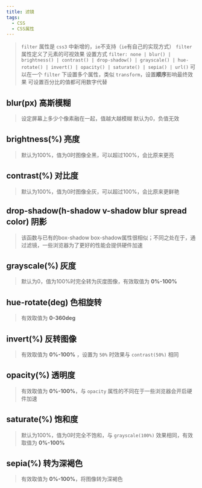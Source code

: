 ```yaml
---
title: 滤镜
tags:
  - CSS
  - CSS属性
---
```


> `filter` 属性是 `css3` 中新增的，`ie`不支持（`ie`有自己的实现方式）
> `filter` 属性定义了元素的可视效果
> 设置方式 `filter: none | blur() | brightness() | contrast() | drop-shadow() | grayscale() | hue-rotate() | invert() | opacity() | saturate() | sepia() | url()`
> 可以在一个 `filter` 下设置多个属性，类似 `transform`，设置**顺序**影响最终效果
> 可设置百分比的值都可用数字代替

## blur(px) 高斯模糊
  > 设定屏幕上多少个像素融在一起，值越大越模糊
  > 默认为0，负值无效

## brightness(%) 亮度
  > 默认为100%，值为0时图像全黑，可以超过100%，会比原来更亮

## contrast(%) 对比度
  > 默认为100%，值为0时图像全灰，可以超过100%，会比原来更鲜艳

## drop-shadow(h-shadow v-shadow blur spread color) 阴影
  > 该函数与已有的box-shadow box-shadow属性很相似；不同之处在于，通过滤镜，一些浏览器为了更好的性能会提供硬件加速

## grayscale(%) 灰度
  > 默认为0，值为100%时完全转为灰度图像，有效取值为 **0%-100%** 

## hue-rotate(deg) 色相旋转
  > 有效取值为 **0-360deg** 

## invert(%) 反转图像
  > 有效取值为 **0%-100%** ，设置为 `50%` 时效果与 `contrast(50%)` 相同

## opacity(%) 透明度
 > 有效取值为 **0%-100%**，与 `opacity` 属性的不同在于一些浏览器会开启硬件加速

## saturate(%) 饱和度
  > 默认为100%，值为0时完全不饱和，与 `grayscale(100%)` 效果相同，有效取值为 **0%-100%** 

## sepia(%) 转为深褐色
  > 有效取值为 **0%-100%**，将图像转为深褐色
